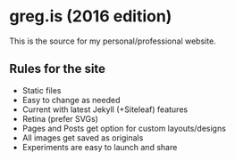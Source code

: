 # greg.is (2016 edition)

This is the source for my personal/professional website.

## Rules for the site

- Static files
- Easy to change as needed
- Current with latest Jekyll (+Siteleaf) features
- Retina (prefer SVGs)
- Pages and Posts get option for custom layouts/designs
- All images get saved as originals
- Experiments are easy to launch and share
